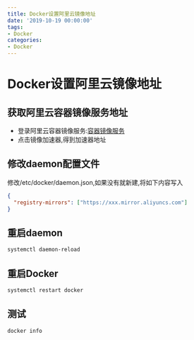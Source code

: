 ```yaml
---
title: Docker设置阿里云镜像地址
date: '2019-10-19 00:00:00'
tags:
- Docker
categories:
- Docker
---
```

# Docker设置阿里云镜像地址

## 获取阿里云容器镜像服务地址
- 登录阿里云容器镜像服务:[容器镜像服务](https://cr.console.aliyun.com)
- 点击镜像加速器,得到加速器地址

## 修改daemon配置文件
修改/etc/docker/daemon.json,如果没有就新建,将如下内容写入
```json
{
  "registry-mirrors": ["https://xxx.mirror.aliyuncs.com"]
}
```

## 重启daemon
```bash
systemctl daemon-reload
```

## 重启Docker
```bash
systemctl restart docker
```

## 测试
```bash
docker info
```
